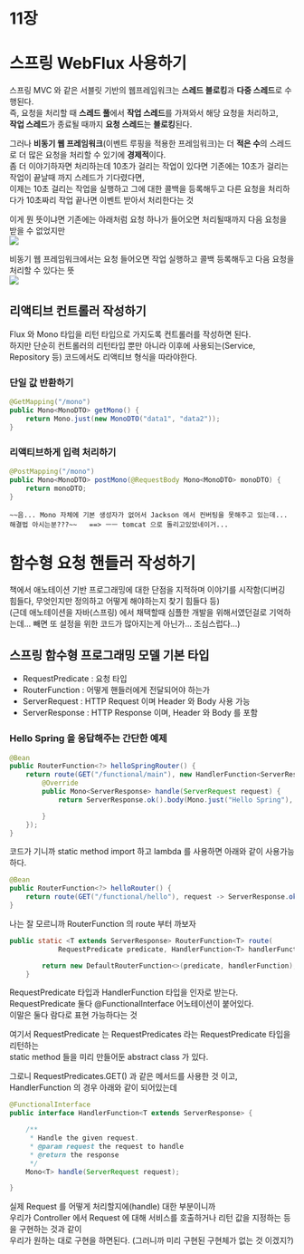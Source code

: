 11장
======

# 스프링 WebFlux 사용하기

스프링 MVC 와 같은 서블릿 기반의 웹프레임워크는 **스레드 블로킹**과 **다중 스레드**로 수행된다.  
즉, 요청을 처리할 때 **스레드 풀**에서 **작업 스레드**를 가져와서 해당 요청을 처리하고,  
**작업 스레드**가 종료될 때까지 **요청 스레드**는 **블로킹**된다.  

그러나 **비동기 웹 프레임워크**(이벤트 루핑을 적용한 프레임워크)는 더 **적은 수**의 스레드로 더 많은 요청을 처리할 수 있기에 **경제적**이다.  
좀 더 이야기하자면 처리하는데 10초가 걸리는 작업이 있다면 기존에는 10초가 걸리는 작업이 끝날때 까지 스레드가 기다렸다면,  
이제는 10초 걸리는 작업을 실행하고 그에 대한 콜백을 등록해두고 다른 요청을 처리하다가 10초짜리 작업 끝나면 이벤트 받아서 처리한다는 것  

이게 뭔 뜻이냐면 기존에는 아래처럼 요청 하나가 들어오면 처리될때까지 다음 요청을 받을 수 없었지만  
<img src="https://user-images.githubusercontent.com/8858991/111618166-62f11180-8827-11eb-8b59-4cae5a47b493.png">

비동기 웹 프레임워크에서는 요청 들어오면 작업 실행하고 콜백 등록해두고 다음 요청을 처리할 수 있다는 뜻  
<img src="https://user-images.githubusercontent.com/8858991/111618193-697f8900-8827-11eb-9c8b-5da5d2357beb.png">

## 리액티브 컨트롤러 작성하기  
Flux 와 Mono 타입을 리턴 타입으로 가지도록 컨트롤러를 작성하면 된다.  
하지만 단순히 컨트롤러의 리턴타입 뿐만 아니라 이후에 사용되는(Service, Repository 등) 코드에서도 리액티브 형식을 따라야한다.  

### 단일 값 반환하기 
```java
@GetMapping("/mono")
public Mono<MonoDTO> getMono() {
    return Mono.just(new MonoDTO("data1", "data2"));
}
```

### 리액티브하게 입력 처리하기
```java
@PostMapping("/mono")
public Mono<MonoDTO> postMono(@RequestBody Mono<MonoDTO> monoDTO) {
    return monoDTO;
}
```

`~~음... Mono 자체에 기본 생성자가 없어서 Jackson 에서 컨버팅을 못해주고 있는데... 해결법 아시는분???~~  
==> ㅡㅡ tomcat 으로 돌리고있었네이거...`  

# 함수형 요청 핸들러 작성하기  
책에서 애노테이션 기반 프로그래밍에 대한 단점을 지적하며 이야기를 시작함(디버깅 힘들다, 무엇인지만 정의하고 어떻게 해야하는지 찾기 힘들다 등)  
(근데 애노테이션을 자바(스프링) 에서 채택할때 심플한 개발을 위해서였던걸로 기억하는데... 빼면 또 설정을 위한 코드가 많아지는게 아닌가... 조심스럽다...)  

## 스프링 함수형 프로그래밍 모델 기본 타입
* RequestPredicate : 요청 타입  
* RouterFunction : 어떻게 핸들러에게 전달되어야 하는가  
* ServerRequest : HTTP Request 이며 Header 와 Body 사용 가능  
* ServerResponse : HTTP Response 이며, Header 와 Body 를 포함  

### Hello Spring 을 응답해주는 간단한 예제
```java
@Bean
public RouterFunction<?> helloSpringRouter() {
    return route(GET("/functional/main"), new HandlerFunction<ServerResponse>() {
        @Override
        public Mono<ServerResponse> handle(ServerRequest request) {
            return ServerResponse.ok().body(Mono.just("Hello Spring"), String.class);

        }
    });
}
```

코드가 기니까 static method import 하고 lambda 를 사용하면 아래와 같이 사용가능하다.  
```java
@Bean
public RouterFunction<?> helloRouter() {
    return route(GET("/functional/hello"), request -> ServerResponse.ok().body(just("hello"), String.class));
}
```

나는 잘 모르니까 RouterFunction 의 route 부터 까보자  
```java
public static <T extends ServerResponse> RouterFunction<T> route(
			RequestPredicate predicate, HandlerFunction<T> handlerFunction) {

		return new DefaultRouterFunction<>(predicate, handlerFunction);
	}
```

RequestPredicate 타입과 HandlerFunction 타입을 인자로 받는다.  
RequestPredicate 둘다 @FunctionalInterface 어노테이션이 붙어있다.  
이말은 둘다 람다로 표현 가능하다는 것  

여기서 RequestPredicate 는 RequestPredicates 라는 RequestPredicate 타입을 리턴하는  
static method 들을 미리 만들어둔 abstract class 가 있다.  

그로니 RequestPredicates.GET() 과 같은 메서드를 사용한 것 이고,  
HandlerFunction 의 경우 아래와 같이 되어있는데  
```java
@FunctionalInterface
public interface HandlerFunction<T extends ServerResponse> {

	/**
	 * Handle the given request.
	 * @param request the request to handle
	 * @return the response
	 */
	Mono<T> handle(ServerRequest request);

}
```

실제 Request 를 어떻게 처리할지에(handle) 대한 부분이니까   
우리가 Controller 에서 Request 에 대해 서비스를 호출하거나 리턴 값을 지정하는 등을 구현하는 것과 같이  
우리가 원하는 대로 구현을 하면된다. (그러니까 미리 구현된 구현체가 없는 것 이겠지?)  

